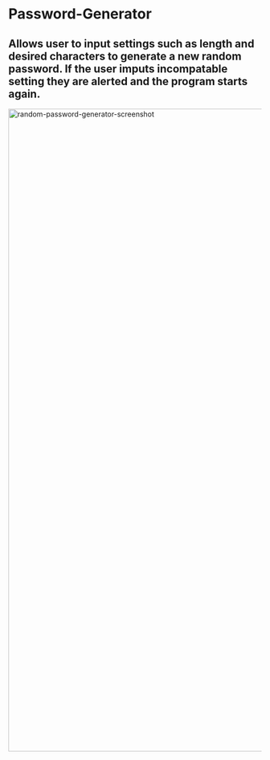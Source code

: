 # Password-Generator
Allows user to input settings such as length and desired characters to generate a new random password.  If the user imputs incompatable setting they are alerted and the program starts again.  
--  
<img width="1280" alt="random-password-generator-screenshot" src="https://user-images.githubusercontent.com/109111849/182976449-0ab8d846-6598-4cfd-bd6f-970fb87559a2.png">

